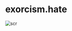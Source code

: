 # exorcism.hate
![scr](https://github.com/Exorcism0666/exorcism.hate/assets/46537034/7a1bc284-5b17-410a-b721-569ed59add64)
